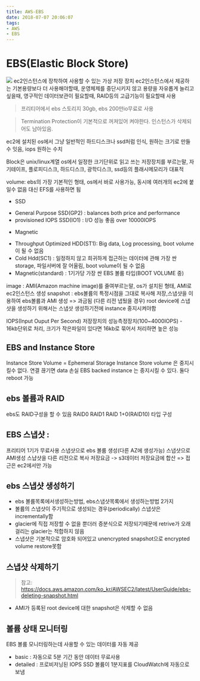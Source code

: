 ```yaml
---
title: AWS-EBS
date: 2018-07-07 20:06:07
tags:
- AWS
- EBS
---
```



# EBS(Elastic Block Store)

<img src='https://q00.github.io/img/aws.png'>
ec2인스턴스에 장착하여 사용할 수 있는 가상 저장 장치
ec2인스턴스에서 제공하는 기본용량보다 더 사용해야할때, 운영체제를 중단시키지 않고 용량을 자유롭게 늘리고 싶을때, 영구적인 데이터보관이 필요할때, RAID등의 고급기능이 필요할때 사용

>프리티어에서 ebs 스토리지 30gb, ebs 200만io무료로 사용

>Termination Protection이 기본적으로 꺼져있어 켜야한다. 인스턴스가 삭제되어도 남아있음.


ec2에 설치된 os에서 그냥 일반적인 하드디스크나 ssd처럼 인식, 원하는 크기로 만들 수 잇음, iops 원하는 수치

Block은 unix/linux계열 os에서 일정한 크기단위로 읽고 쓰는 저장장치를 부르는말, 자기테이프, 플로피디스크, 하드디스크, 광학디스크, ssd등의 플래시메모리가 대표적

volume: ebs의 가장 기본적인 형태, os에서 바로 사용가능, 동시에 여러개의 ec2에 붙일수 없음 대신 EFS를 사용하면 됨

* SSD
- General Purpose SSD(GP2) : balances both price and performance
- provisioned IOPS SSD(IO1) : I/O 성능 좋음 over 10000IOPS

* Magnetic
- Throughput Optimized HDD(ST1): Big data, Log processing, boot volume이 될 수 없음
- Cold Hdd(SC1) : 일정하지 않고 희귀하게 접근하는 데이터에 관해 가장 싼 storage, 파일서버에 잘 어울림, boot volume이 될 수 없음
- Magnetic(standard) : 1기가당 가장 싼 EBS 볼륨 타입(BOOT VOLUME 중)

image : AMI(Amazon machine image)를 줄여부르는말, os가 설치된 형태, AMI로 ec2인스턴스 생성
snapshot : ebs볼륨의 특정시점을 그대로 복사해 저장,스냅샷을 이용하여 ebs볼륨과 AMI 생성
=> 과금됨 (다른 리전 냅뒀을 경우)
root device에 스냅샷을 생성하기 위해서는 스냅샷 생성하기전에 instance 중지시켜야함

IOPS(Input Ouput Per Second) 저장장치의 성능측정장치(100~4000IOPS) - 16kb단위로 처리, 크기가 작은파일이 있다면 16kb로 묶어서 처리하면 높은 성능

## EBS and Instance Store
Instance Store Volume  = Ephemeral Storage
Instance Store volume 은 중지시킬수 없다. 연결 끊기면 data 손실
EBS backed instance 는 중지시킬 수 있다.
둘다 reboot 가능

## ebs 볼륨과 RAID
ebs도 RAID구성을 할 수 있음 RAID0 RAID1 RAID 1+0(RAID10) 타입 구성

## EBS 스냅샷 :
프리티어 1기가 무료사용
스냅샷으로 ebs 볼륨 생성(다른 AZ에 생성가능)
스냅샷으로 AMI생성
스냡샷을 다른 리전으로 복사
저장요금 -> s3데이터 저장요금에 합산 => 접근은 ec2에서만 가능


## ebs 스냅샷 생성하기
- ebs 볼륨목록에서생성하는방법, ebs스냅샷목록에서 생성하는방법 2가지
- 볼륨의 스냅샷이 주기적으로 생성되는 경우(periodically) 스냅샷은 incrementally함
- glacier에 직접 저장할 수 없을 뿐더러 증분식으로 저장되기때문에 retrive가 오래걸리는 glacier는 적합하지 않음
- 스냅샷은 기본적으로 암호화 되어있고 unencrypted snapshot으로 encrypted volume restore못함

## 스냅샷 삭제하기
> 참고: https://docs.aws.amazon.com/ko_kr/AWSEC2/latest/UserGuide/ebs-deleting-snapshot.html

* AMI가 등록된 root device에 대한 snapshot은 삭제할 수 없음


## 볼륨 상태 모니터링
EBS 볼륨 모니터링하는데 사용할 수 있는 데이터를 자동 제공
- basic : 자동으로 5분 기간 동안 데이터 무료사용
- detailed : 프로비저닝된 IOPS SSD 볼륨이 1분지표를 CloudWatch에 자동으로 보냄

